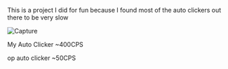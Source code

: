 This is a project I did for fun because I found most of the auto clickers out there to be very slow

![Capture](https://github.com/DisguisedOwI/GodClicker/assets/92737576/20dc41a1-8270-43a3-8196-c7399f4a33c0)

My Auto Clicker ~400CPS

op auto clicker ~50CPS
